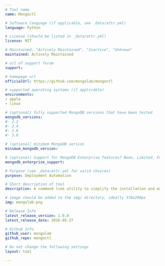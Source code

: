 ```yaml
---
# Tool name
name: Mongoctl

# Software language (if applicable, see _data/attr.yml)
language: Python

# License (should be listed in _data/attr.yml)
license: MIT

# Maintained: "Actively Maintained", "Inactive", "Unknown"
maintained: Actively Maintained

# url of support forum
support: 

# homepage url
officialUrl: https://github.com/mongolab/mongoctl

# supported operating systems (if applicable)
environments:
- apple
- linux

# (optional) fully supported MongoDB versions that have been tested
mongodb_versions:
#- 2.2
#- 2.4
#- 2.6
#- 3.0

# (optional) minimum MongoDB version
minimum_mongodb_version:

# (optional) Support for MongoDB Enterprise features? None, Limited, Full
mongodb_enterprise_support: 

# Purpose (see _data/attr.yml for valid choices)
purpose: Deployment Automation

# Short description of tool
description: A command line utility to simplify the installation and management of MongoDB servers and replica set clusters.

# image should be added to the img/ directory, ideally 370x200px
img: mongolab.png

# Release Info
latest_release_version: 1.0.8
latest_release_date: 2016-05-27

# Github Info
github_user: mongolab
github_repo: mongoctl

# Do not change the following settings
layout: tool

---
```



